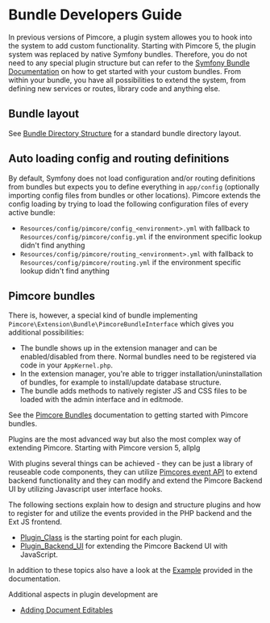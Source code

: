# Bundle Developers Guide

In previous versions of Pimcore, a plugin system allowes you to hook into the system to add custom functionality. Starting with
Pimcore 5, the plugin system was replaced by native Symfony bundles.  Therefore, you do not need to any special
plugin structure but can refer to the [Symfony Bundle Documentation](http://symfony.com/doc/current/bundles.html) on how
to get started with your custom bundles. From within your bundle, you have all possibilities to extend the system, from
defining new services or routes, library code and anything else.

## Bundle layout

See [Bundle Directory Structure](http://symfony.com/doc/current/bundles.html#bundle-directory-structure) for a standard
bundle directory layout.

## Auto loading config and routing definitions

By default, Symfony does not load configuration and/or routing definitions from bundles but expects you to define everything
in `app/config` (optionally importing config files from bundles or other locations). Pimcore extends the config loading
by trying to load the following configuration files of every active bundle:

* `Resources/config/pimcore/config_<environment>.yml` with fallback to `Resources/config/pimcore/config.yml` if the environment
  specific lookup didn't find anything
* `Resources/config/pimcore/routing_<environment>.yml` with fallback to `Resources/config/pimcore/routing.yml` if the environment
  specific lookup didn't find anything

## Pimcore bundles

There is, however, a special kind of bundle implementing `Pimcore\Extension\Bundle\PimcoreBundleInterface` which gives you
additional possibilities:

* The bundle shows up in the extension manager and can be enabled/disabled from there. Normal bundles need to be registered
  via code in your `AppKernel.php`.
* In the extension manager, you're able to trigger installation/uninstallation of bundles, for example to install/update 
  database structure.
* The bundle adds methods to natively register JS and CSS files to be loaded with the admin interface and in editmode. 

See the [Pimcore Bundles](./01_Pimcore_Bundles.md) documentation to getting started with Pimcore bundles.


Plugins are the most advanced way but also the most complex way of extending Pimcore. Starting with Pimcore version 5,
allplg

With plugins several things can be achieved - they can be just a library of reuseable code 
components, they can utilize [Pimcores event API](../11_Event_API_and_Event_Manager.md) to
extend backend functionality and they can modify and extend the Pimcore Backend UI by utilizing
Javascript user interface hooks. 

The following sections explain how to design and structure plugins and how to 
register for and utilize the events provided in the PHP backend and the Ext JS frontend.

* [Plugin_Class](./03_Plugin_Class.md) is the starting point for each plugin.
* [Plugin_Backend_UI](./05_Plugin_Backend_UI.md) for extending the Pimcore Backend UI with JavaScript. 

In addition to these topics also have a look at the [Example](./07_Example.md) provided in 
the documentation. 

Additional aspects in plugin development are 
* [Adding Document Editables](./11_Adding_Document_Editables.md)
